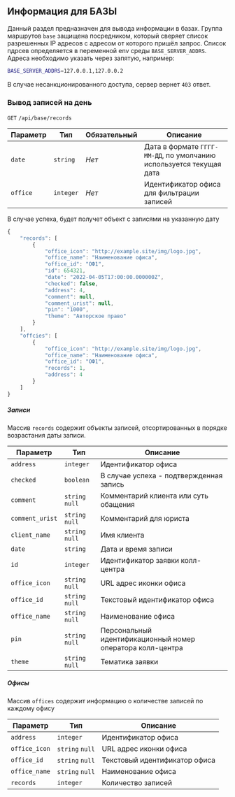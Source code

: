 ## Информация для БАЗЫ

Данный раздел предназначен для вывода информации в базах.
Группа маршрутов `base` защищена посредником, который сверяет список разрешенных IP адресов с адресом от которого пришёл запрос.
Список пдрсев определяется в переменной env среды `BASE_SERVER_ADDRS`. Адреса необходимо указать через запятую, например:
```sh
BASE_SERVER_ADDRS=127.0.0.1,127.0.0.2
```

В случае несанкционированного доступа, сервер вернет `403` ответ.

### Вывод записей на день
`GET` `/api/base/records`

| Параметр | Тип | Обязательный | Описание |
| ------ | ------ | ------ | ------ |
| `date` | `string` | _Нет_ | Дата в формате `ГГГГ-ММ-ДД`, по умолчанию используется текущая дата |
| `office` | `integer` | _Нет_ | Идентификатор офиса для фильтрации записей |

В случае успеха, будет получет объект с записями на указанную дату
```js
{
    "records": [
        {
            "office_icon": "http://example.site/img/logo.jpg",
            "office_name": "Наименование офиса",
            "office_id": "ОФ1",
            "id": 654321,
            "date": "2022-04-05T17:00:00.000000Z",
            "checked": false,
            "address": 4,
            "comment": null,
            "comment_urist": null,
            "pin": "1000",
            "theme": "Авторское право"
        }
    ],
    "offcies": [
        {
            "office_icon": "http://example.site/img/logo.jpg",
            "office_name": "Наименование офиса",
            "office_id": "ОФ1",
            "records": 1,
            "address": 4
        }
    ]
}
```

##### Записи
Массив `records` содержит объекты записей, отсортированных в порядке возрастания даты записи.

| Параметр | Тип | Описание |
| ------ | ------ | ------ |
| `address` | `integer` | Идентификатор офиса |
| `checked` | `boolean` | В случае успеха - подтвержденная запись |
| `comment` | `string` `null` | Комментарий клиента или суть обащения |
| `comment_urist` | `string` `null` | Комментарий для юриста |
| `client_name` | `string` `null` | Имя клиента |
| `date` | `string` | Дата и время записи |
| `id` | `integer` | Идентификатор заявки колл-центра |
| `office_icon` | `string` `null` | URL адрес иконки офиса |
| `office_id` | `string` `null` | Текстовый идентификатор офиса |
| `office_name` | `string` `null` | Наименование офиса |
| `pin` | `string` `null` | Персональный идентификационный номер оператора колл-центра |
| `theme` | `string` `null` | Тематика заявки |

##### Офисы
Массив `offices` содержит информацию о количестве записей по каждому офису

| Параметр | Тип | Описание |
| ------ | ------ | ------ |
| `address` | `integer` | Идентификатор офиса |
| `office_icon` | `string` `null` | URL адрес иконки офиса |
| `office_id` | `string` `null` | Текстовый идентификатор офиса |
| `office_name` | `string` `null` | Наименование офиса |
| `records` | `integer` | Количество записей |